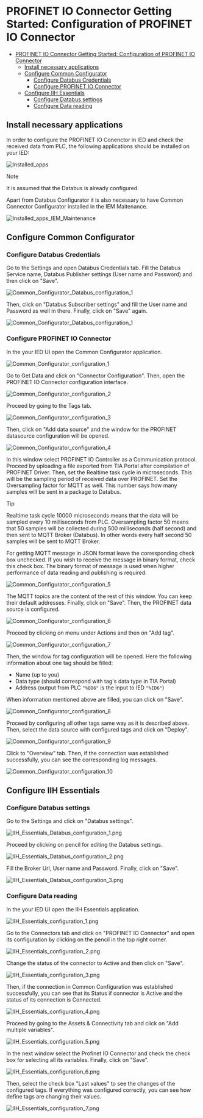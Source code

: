 # PROFINET IO Connector Getting Started: Configuration of PROFINET IO Connector

- [PROFINET IO Connector Getting Started: Configuration of PROFINET IO Connector](#profinet-io-connector-getting-started-configuration-of-profinet-io-connector)
  - [Install necessary applications](#install-necessary-applications)
  - [Configure Common Configurator](#configure-common-configurator)
    - [Configure Databus Credentials](#configure-databus-credentials)
    - [Configure PROFINET IO Connector](#configure-profinet-io-connector)
  - [Configure IIH Essentials](#configure-iih-essentials)
    - [Configure Databus settings](#configure-databus-settings)
    - [Configure Data reading](#configure-data-reading)

## Install necessary applications

In order to configure the PROFINET IO Conenctor in IED and check the received data from PLC, the following applications should be installed on your IED:

![Installed_apps](graphics/Installed_apps.png)

> [!NOTE]  
> It is assumed that the Databus is already configured.

Apart from Databus Configurator it is also necessary to have Common Connector Configurator installed in the IEM Maitenance. 

![Installed_apps_IEM_Maintenance](graphics/Installed_apps_IEM_Maintenance.png)

## Configure Common Configurator

### Configure Databus Credentials

Go to the Settings and open Databus Credentials tab. Fill the Databus Service name, Databus Publisher settings (User name and Password) and then click on "Save".

![Common_Configurator_Databus_configuration_1](graphics/Common_Configurator_Databus_configuration_1.png)

Then, click on "Databus Subscriber settings" and fill the User name and Password as well in there. Finally, click on "Save" again.

![Common_Configurator_Databus_configuration_1](graphics/Common_Configurator_Databus_configuration_2.png)

### Configure PROFINET IO Connector

In the your IED UI open the Common Configurator application.

![Common_Configurator_configuration_1](graphics/Common_Configurator_configuration_1.png)

Go to Get Data and click on "Connector Configuration". Then, open the PROFINET IO Connector configuration interface.

![Common_Configurator_configuration_2](graphics/Common_Configurator_configuration_2.png)

Proceed by going to the Tags tab.

![Common_Configurator_configuration_3](graphics/Common_Configurator_configuration_3.png)

Then, click on "Add data source" and the window for the PROFINET datasource configuration will be opened.

![Common_Configurator_configuration_4](graphics/Common_Configurator_configuration_4.png)

In this window select PROFINET IO Controller as a Communication protocol. Proceed by uploading a file exported from TIA Portal after compilation of PROFINET Driver. Then, set the Realtime task cycle in microseconds. This will be the sampling period of received data over PROFINET. Set the Oversampling factor for MQTT as well. This number says how many samples will be sent in a package to Databus.

> [!TIP]
> Realtime task cycle 10000 microseconds means that the data will be sampled every 10 milliseconds from PLC. Oversampling factor 50 means that 50 samples will be collected during 500 milliseconds (half second) and then sent to MQTT Broker (Databus). In other words every half second 50 samples will be sent to MQTT Broker.

For getting MQTT message in JSON format leave the corresponding check box unchecked. If you wish to receive the message in binary format, check this check box. The binary format of message is used when higher performance of data reading and publishing is required.

![Common_Configurator_configuration_5](graphics/Common_Configurator_configuration_5.png)

The MQTT topics are the content of the rest of this window. You can keep their default addresses. Finally, click on "Save". Then, the PROFINET data source is configured.

![Common_Configurator_configuration_6](graphics/Common_Configurator_configuration_6.png)

Proceed by clicking on menu under Actions and then on "Add tag".

![Common_Configurator_configuration_7](graphics/Common_Configurator_configuration_7.png)

Then, the window for tag configuration will be opened. Here the following information about one tag should be filled:
- Name (up to you)
- Data type (should correspond with tag's data type in TIA Portal)
- Address (output from PLC `"%QD6"` is the input to IED `"%ID6"`)

When information mentioned above are filled, you can click on "Save".

![Common_Configurator_configuration_8](graphics/Common_Configurator_configuration_8.png)

Proceed by configuring all other tags same way as it is described above. Then, select the data source with configured tags and click on "Deploy".

![Common_Configurator_configuration_9](graphics/Common_Configurator_configuration_9.png)

Click to "Overview" tab. Then, if the connection was established successfully, you can see the corresponding log messages.

![Common_Configurator_configuration_10](graphics/Common_Configurator_configuration_10.png)

## Configure IIH Essentials

### Configure Databus settings

Go to the Settings and click on "Databus settings".

![IIH_Essentials_Databus_configuration_1.png](graphics/IIH_Essentials_Databus_configuration_1.png)

Proceed by clicking on pencil for editing the Databus settings.

![IIH_Essentials_Databus_configuration_2.png](graphics/IIH_Essentials_Databus_configuration_2.png)

Fill the Broker Url, User name and Password. Finally, click on "Save".

![IIH_Essentials_Databus_configuration_3.png](graphics/IIH_Essentials_Databus_configuration_3.png)

### Configure Data reading

In the your IED UI open the IIH Essentials application.

![IIH_Essentials_configuration_1.png](graphics/IIH_Essentials_configuration_1.png)

Go to the Connectors tab and click on "PROFINET IO Connector" and open its configuration by clicking on the pencil in the top right corner.

![IIH_Essentials_configuration_2.png](graphics/IIH_Essentials_configuration_2.png)

Change the status of the connector to Active and then click on "Save".

![IIH_Essentials_configuration_3.png](graphics/IIH_Essentials_configuration_3.png)

Then, if the connection in Common Configuration was established successfully, you can see that its Status if connector is Active and the status of its connection is Connected.

![IIH_Essentials_configuration_4.png](graphics/IIH_Essentials_configuration_4.png)

Proceed by going to the Assets & Connectivity tab and click on "Add multiple variables".

![IIH_Essentials_configuration_5.png](graphics/IIH_Essentials_configuration_5.png)

In the next window select the Profinet IO Connector and check the check box for selecting all its variables. Finally, click on "Save".

![IIH_Essentials_configuration_6.png](graphics/IIH_Essentials_configuration_6.png)

Then, select the check box "Last values" to see the changes of the configured tags. If everything was configured correctly, you can see how define tags are changing their values.

![IIH_Essentials_configuration_7.png](graphics/IIH_Essentials_configuration_7.png)
